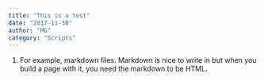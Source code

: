 ```yaml
---
title: "This is a test"
date: "2017-11-30"
author: "MG"
category: "Scripts"
---
```




1) For example, markdown files. Markdown is nice to write in but when you build a page with it, you need the markdown to be HTML.
